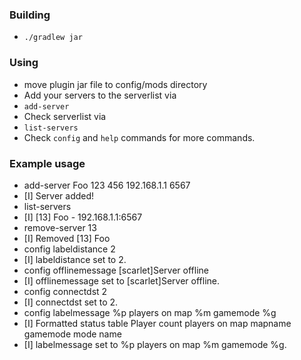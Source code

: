 ### Building
- `./gradlew jar`
### Using
- move plugin jar file to config/mods directory
- Add your servers to the serverlist via
- `add-server`
- Check serverlist via
- `list-servers`
- Check `config` and `help` commands for more commands.
### Example usage
- add-server Foo 123 456 192.168.1.1 6567
- [I] Server added!
- list-servers
- [I] [13] Foo - 192.168.1.1:6567
- remove-server 13
- [I] Removed [13] Foo
- config labeldistance 2
- [I] labeldistance set to 2.
- config offlinemessage [scarlet]Server offline
- [I] offlinemessage set to [scarlet]Server offline.
- config connectdst 2
- [I] connectdst set to 2.
- config labelmessage %p players on map %m gamemode %g
- [I] Formatted status table Player count players on map mapname gamemode mode name
- [I] labelmessage set to %p players on map %m gamemode %g.
